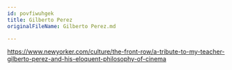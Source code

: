 ```yaml
---
id: povfiwuhgek
title: Gilberto Perez
originalFileName: Gilberto Perez.md

---
```


https://www.newyorker.com/culture/the-front-row/a-tribute-to-my-teacher-gilberto-perez-and-his-eloquent-philosophy-of-cinema
